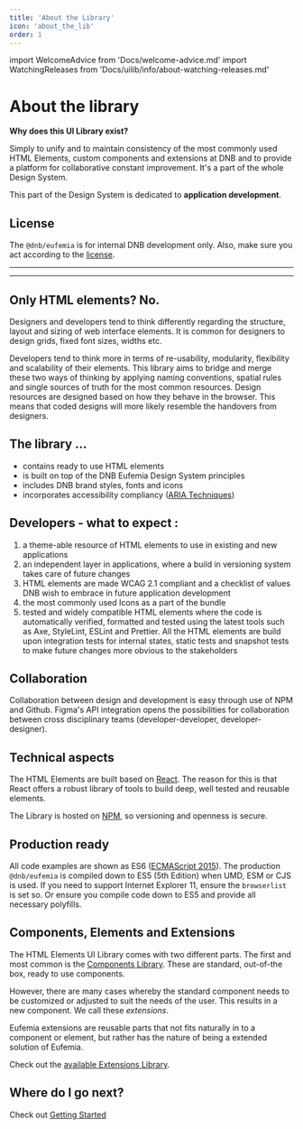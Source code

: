 ```yaml
---
title: 'About the Library'
icon: 'about_the_lib'
order: 1
---
```


import WelcomeAdvice from 'Docs/welcome-advice.md'
import WatchingReleases from 'Docs/uilib/info/about-watching-releases.md'

# About the library

**Why does this UI Library exist?**

Simply to unify and to maintain consistency of the most commonly used HTML Elements, custom components and extensions at DNB and to provide a platform for collaborative constant improvement. It's a part of the whole Design System.

This part of the Design System is dedicated to **application development**.

## License

The `@dnb/eufemia` is for internal DNB development only. Also, make sure you act according to the [license](/license).

---

<WatchingReleases />

---

## Only HTML elements? No.

Designers and developers tend to think differently regarding the structure, layout and sizing of web interface elements. It is common for designers to design grids, fixed font sizes, widths etc.

Developers tend to think more in terms of re-usability, modularity, flexibility and scalability of their elements.
This library aims to bridge and merge these two ways of thinking by applying naming conventions, spatial rules and single sources of truth for the most common resources. Design resources are designed based on how they behave in the browser. This means that coded designs will more likely resemble the handovers from designers.

## The library ...

- contains ready to use HTML elements
- is built on top of the DNB Eufemia Design System principles
- includes DNB brand styles, fonts and icons
- incorporates accessibility compliancy ([ARIA Techniques](https://www.w3.org/TR/WCAG20-TECHS/aria))

## Developers - what to expect :

1. a theme-able resource of HTML elements to use in existing and new applications
1. an independent layer in applications, where a build in versioning system takes care of future changes
1. HTML elements are made WCAG 2.1 compliant and a checklist of values DNB wish to embrace in future application development
1. the most commonly used Icons as a part of the bundle
1. tested and widely compatible HTML elements where the code is automatically verified, formatted and tested using the latest tools such as Axe, StyleLint, ESLint and Prettier. All the HTML elements are build upon integration tests for internal states, static tests and snapshot tests to make future changes more obvious to the stakeholders

## Collaboration

Collaboration between design and development is easy through use of NPM and Github. Figma's API integration opens the possibilities for collaboration between cross disciplinary teams (developer-developer, developer-designer).

## Technical aspects

The HTML Elements are built based on [React](https://reactjs.org/).
The reason for this is that React offers a robust library of tools to build deep, well tested and reusable elements.

The Library is hosted on [NPM](https://www.npmjs.com/package/@dnb/eufemia), so versioning and openness is secure.

## Production ready

All code examples are shown as ES6 ([ECMAScript 2015](https://en.wikipedia.org/wiki/ECMAScript)). The production `@dnb/eufemia` is compiled down to ES5 (5th Edition) when UMD, ESM or CJS is used. If you need to support Internet Explorer 11, ensure the `browserlist` is set so. Or ensure you compile code down to ES5 and provide all necessary polyfills.

## Components, Elements and Extensions

The HTML Elements UI Library comes with two different parts. The first and most common is the [Components Library](/uilib/components/).
These are standard, out-of-the box, ready to use components.

However, there are many cases whereby the standard component needs to be customized or adjusted to suit the needs of the user. This results in a new component. We call these _extensions_.

Eufemia extensions are reusable parts that not fits naturally in to a component or element, but rather has the nature of being a extended solution of Eufemia.

Check out the [available Extensions Library](/uilib/extensions/).

## Where do I go next?

Check out [Getting Started](/uilib/getting-started/)

